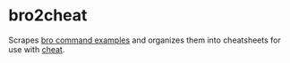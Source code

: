 # bro2cheat

Scrapes [bro command examples](http://bropages.org/browse) and organizes them into cheatsheets for use with [cheat](http://github.com/chrisallenlane/cheat).
